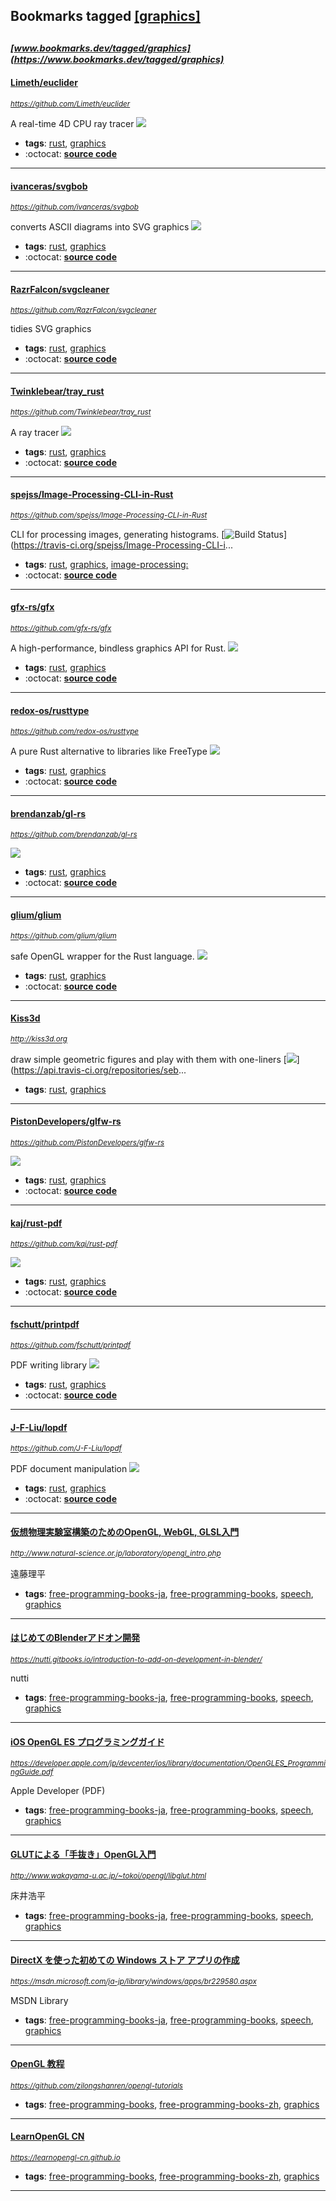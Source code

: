 ## Bookmarks tagged [[graphics]](https://www.bookmarks.dev?q=[graphics])

_<sup><sup>[www.bookmarks.dev/tagged/graphics](https://www.bookmarks.dev/tagged/graphics)</sup></sup>_
---
#### [Limeth/euclider](https://github.com/Limeth/euclider)
_<sup>https://github.com/Limeth/euclider</sup>_

A real-time 4D CPU ray tracer [<img src="https://api.travis-ci.org/Limeth/euclider.svg?branch=master">](https://travis-ci.org/Limeth/euclider)
* **tags**: [rust](../tagged/rust.md), [graphics](../tagged/graphics.md)
* :octocat: **[source code](https://github.com/Limeth/euclider)**
---
#### [ivanceras/svgbob](https://github.com/ivanceras/svgbob)
_<sup>https://github.com/ivanceras/svgbob</sup>_

converts ASCII diagrams into SVG graphics [<img src="https://api.travis-ci.org/ivanceras/svgbob.svg">](https://travis-ci.org/ivanceras/svgbob)
* **tags**: [rust](../tagged/rust.md), [graphics](../tagged/graphics.md)
* :octocat: **[source code](https://github.com/ivanceras/svgbob)**
---
#### [RazrFalcon/svgcleaner](https://github.com/RazrFalcon/svgcleaner)
_<sup>https://github.com/RazrFalcon/svgcleaner</sup>_

tidies SVG graphics
* **tags**: [rust](../tagged/rust.md), [graphics](../tagged/graphics.md)
* :octocat: **[source code](https://github.com/RazrFalcon/svgcleaner)**
---
#### [Twinklebear/tray_rust](https://github.com/Twinklebear/tray_rust)
_<sup>https://github.com/Twinklebear/tray_rust</sup>_

A ray tracer [<img src="https://api.travis-ci.org/Twinklebear/tray_rust.svg">](https://travis-ci.org/Twinklebear/tray_rust)
* **tags**: [rust](../tagged/rust.md), [graphics](../tagged/graphics.md)
* :octocat: **[source code](https://github.com/Twinklebear/tray_rust)**
---
#### [spejss/Image-Processing-CLI-in-Rust](https://github.com/spejss/Image-Processing-CLI-in-Rust)
_<sup>https://github.com/spejss/Image-Processing-CLI-in-Rust</sup>_

CLI for processing images, generating histograms. [![Build Status](https://api.travis-ci.org/spejss/Image-Processing-CLI-in-Rust.svg?branch=master)](https://travis-ci.org/spejss/Image-Processing-CLI-i...
* **tags**: [rust](../tagged/rust.md), [graphics](../tagged/graphics.md), [image-processing:](../tagged/image-processing:.md)
* :octocat: **[source code](https://github.com/spejss/Image-Processing-CLI-in-Rust)**
---
#### [gfx-rs/gfx](https://github.com/gfx-rs/gfx)
_<sup>https://github.com/gfx-rs/gfx</sup>_

A high-performance, bindless graphics API for Rust. [<img src="https://img.shields.io/travis/gfx-rs/gfx/master.svg">](https://travis-ci.org/gfx-rs/gfx)
* **tags**: [rust](../tagged/rust.md), [graphics](../tagged/graphics.md)
* :octocat: **[source code](https://github.com/gfx-rs/gfx)**
---
#### [redox-os/rusttype](https://github.com/redox-os/rusttype)
_<sup>https://github.com/redox-os/rusttype</sup>_

A pure Rust alternative to libraries like FreeType [<img src="https://img.shields.io/travis/dredox-os/rusttype/master.svg">](https://travis-ci.org/redox-os/rusttype)
* **tags**: [rust](../tagged/rust.md), [graphics](../tagged/graphics.md)
* :octocat: **[source code](https://github.com/redox-os/rusttype)**
---
#### [brendanzab/gl-rs](https://github.com/brendanzab/gl-rs)
_<sup>https://github.com/brendanzab/gl-rs</sup>_

[<img src="https://api.travis-ci.org/brendanzab/gl-rs.svg?branch=master">](https://travis-ci.org/brendanzab/gl-rs)
* **tags**: [rust](../tagged/rust.md), [graphics](../tagged/graphics.md)
* :octocat: **[source code](https://github.com/brendanzab/gl-rs)**
---
#### [glium/glium](https://github.com/glium/glium)
_<sup>https://github.com/glium/glium</sup>_

safe OpenGL wrapper for the Rust language. [<img src="https://api.travis-ci.org/glium/glium.svg?branch=master">](https://travis-ci.org/glium/glium)
* **tags**: [rust](../tagged/rust.md), [graphics](../tagged/graphics.md)
* :octocat: **[source code](https://github.com/glium/glium)**
---
#### [Kiss3d](http://kiss3d.org)
_<sup>http://kiss3d.org</sup>_

draw simple geometric figures and play with them with one-liners [<img src="https://api.travis-ci.org/repositories/sebcrozet/kiss3d.json.svg?branch=master">](https://api.travis-ci.org/repositories/seb...
* **tags**: [rust](../tagged/rust.md), [graphics](../tagged/graphics.md)
---
#### [PistonDevelopers/glfw-rs](https://github.com/PistonDevelopers/glfw-rs)
_<sup>https://github.com/PistonDevelopers/glfw-rs</sup>_

[<img src="https://api.travis-ci.org/PistonDevelopers/glfw-rs.svg?branch=master">](https://travis-ci.org/PistonDevelopers/glfw-rs)
* **tags**: [rust](../tagged/rust.md), [graphics](../tagged/graphics.md)
* :octocat: **[source code](https://github.com/PistonDevelopers/glfw-rs)**
---
#### [kaj/rust-pdf](https://github.com/kaj/rust-pdf)
_<sup>https://github.com/kaj/rust-pdf</sup>_

[<img src="https://api.travis-ci.org/kaj/rust-pdf.svg?branch=master">](https://travis-ci.org/kaj/rust-pdf)
* **tags**: [rust](../tagged/rust.md), [graphics](../tagged/graphics.md)
* :octocat: **[source code](https://github.com/kaj/rust-pdf)**
---
#### [fschutt/printpdf](https://github.com/fschutt/printpdf)
_<sup>https://github.com/fschutt/printpdf</sup>_

PDF writing library [<img src="https://api.travis-ci.org/fschutt/printpdf.svg?branch=master">](https://travis-ci.org/fschutt/printpdf)
* **tags**: [rust](../tagged/rust.md), [graphics](../tagged/graphics.md)
* :octocat: **[source code](https://github.com/fschutt/printpdf)**
---
#### [J-F-Liu/lopdf](https://github.com/J-F-Liu/lopdf)
_<sup>https://github.com/J-F-Liu/lopdf</sup>_

PDF document manipulation [<img src="https://api.travis-ci.org/J-F-Liu/lopdf.svg?branch=master">](https://travis-ci.org/J-F-Liu/lopdf)
* **tags**: [rust](../tagged/rust.md), [graphics](../tagged/graphics.md)
* :octocat: **[source code](https://github.com/J-F-Liu/lopdf)**
---
#### [仮想物理実験室構築のためのOpenGL, WebGL, GLSL入門](http://www.natural-science.or.jp/laboratory/opengl_intro.php)
_<sup>http://www.natural-science.or.jp/laboratory/opengl_intro.php</sup>_

遠藤理平
* **tags**: [free-programming-books-ja](../tagged/free-programming-books-ja.md), [free-programming-books](../tagged/free-programming-books.md), [speech](../tagged/speech.md), [graphics](../tagged/graphics.md)
---
#### [はじめてのBlenderアドオン開発](https://nutti.gitbooks.io/introduction-to-add-on-development-in-blender/)
_<sup>https://nutti.gitbooks.io/introduction-to-add-on-development-in-blender/</sup>_

nutti
* **tags**: [free-programming-books-ja](../tagged/free-programming-books-ja.md), [free-programming-books](../tagged/free-programming-books.md), [speech](../tagged/speech.md), [graphics](../tagged/graphics.md)
---
#### [iOS OpenGL ES プログラミングガイド](https://developer.apple.com/jp/devcenter/ios/library/documentation/OpenGLES_ProgrammingGuide.pdf)
_<sup>https://developer.apple.com/jp/devcenter/ios/library/documentation/OpenGLES_ProgrammingGuide.pdf</sup>_

Apple Developer (PDF)
* **tags**: [free-programming-books-ja](../tagged/free-programming-books-ja.md), [free-programming-books](../tagged/free-programming-books.md), [speech](../tagged/speech.md), [graphics](../tagged/graphics.md)
---
#### [GLUTによる「手抜き」OpenGL入門](http://www.wakayama-u.ac.jp/~tokoi/opengl/libglut.html)
_<sup>http://www.wakayama-u.ac.jp/~tokoi/opengl/libglut.html</sup>_

床井浩平
* **tags**: [free-programming-books-ja](../tagged/free-programming-books-ja.md), [free-programming-books](../tagged/free-programming-books.md), [speech](../tagged/speech.md), [graphics](../tagged/graphics.md)
---
#### [DirectX を使った初めての Windows ストア アプリの作成](https://msdn.microsoft.com/ja-jp/library/windows/apps/br229580.aspx)
_<sup>https://msdn.microsoft.com/ja-jp/library/windows/apps/br229580.aspx</sup>_

MSDN Library
* **tags**: [free-programming-books-ja](../tagged/free-programming-books-ja.md), [free-programming-books](../tagged/free-programming-books.md), [speech](../tagged/speech.md), [graphics](../tagged/graphics.md)
---
#### [OpenGL 教程](https://github.com/zilongshanren/opengl-tutorials)
_<sup>https://github.com/zilongshanren/opengl-tutorials</sup>_

* **tags**: [free-programming-books](../tagged/free-programming-books.md), [free-programming-books-zh](../tagged/free-programming-books-zh.md), [graphics](../tagged/graphics.md)
---
#### [LearnOpenGL CN](https://learnopengl-cn.github.io)
_<sup>https://learnopengl-cn.github.io</sup>_

* **tags**: [free-programming-books](../tagged/free-programming-books.md), [free-programming-books-zh](../tagged/free-programming-books-zh.md), [graphics](../tagged/graphics.md)
---
